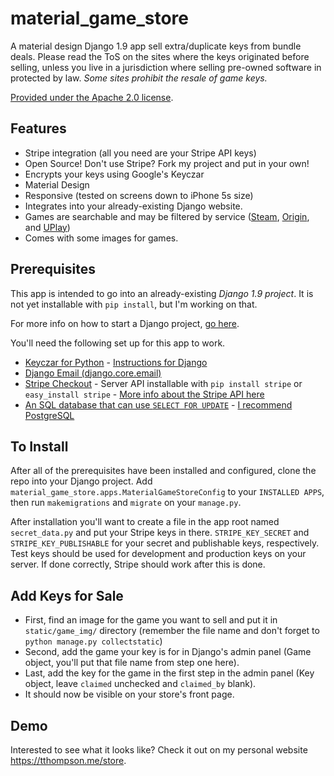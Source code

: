 # material_game_store

A material design Django 1.9 app sell extra/duplicate keys from bundle deals. Please read the ToS on the sites where the keys originated before selling, unless you live in a jurisdiction where selling pre-owned software in protected by law. *Some sites prohibit the resale of game keys.*

[Provided under the Apache 2.0 license](https://tldrlegal.com/license/apache-license-2.0-(apache-2.0)).

## Features

- Stripe integration (all you need are your Stripe API keys)
- Open Source! Don't use Stripe? Fork my project and put in your own!
- Encrypts your keys using Google's Keyczar
- Material Design
- Responsive (tested on screens down to iPhone 5s size)
- Integrates into your already-existing Django website.
- Games are searchable and may be filtered by service ([Steam](http://store.steampowered.com/), [Origin](https://www.origin.com/en-us/store/), and [UPlay](https://uplay.ubi.com/#!/en-US/))
- Comes with some images for games.

## Prerequisites
 
This app is intended to go into an already-existing *Django 1.9 project*. It is not yet installable with `pip install`, but I'm working on that.

For more info on how to start a Django project, [go here](https://docs.djangoproject.com/en/1.9/intro/tutorial01/).

You'll need the following set up for this app to work.
- [Keyczar for Python](https://github.com/google/keyczar) - [Instructions for Django](http://gpiot.com/blog/encrypted-fields-pythondjango-keyczar/)
- [Django Email (django.core.email)](https://docs.djangoproject.com/en/1.9/topics/email/)
- [Stripe Checkout](https://stripe.com/checkout) - Server API installable with `pip install stripe` or `easy_install stripe` - [More info about the Stripe API here](https://stripe.com/docs/libraries)
- [An SQL database that can use `SELECT FOR UPDATE`](https://docs.djangoproject.com/en/1.9/ref/models/querysets/#select_for_update) - [I recommend PostgreSQL](https://www.digitalocean.com/community/tutorials/how-to-use-postgresql-with-your-django-application-on-ubuntu-14-04)


## To Install

After all of the prerequisites have been installed and configured, clone the repo into your Django project.
Add `material_game_store.apps.MaterialGameStoreConfig` to your `INSTALLED APPS`, then run `makemigrations` and `migrate` on your `manage.py`.

After installation you'll want to create a file in the app root named `secret_data.py` and put your Stripe keys in there. `STRIPE_KEY_SECRET` and `STRIPE_KEY_PUBLISHABLE` for your secret and publishable keys, respectively. Test keys should be used for development and production keys on your server. If done correctly, Stripe should work after this is done.

## Add Keys for Sale

- First, find an image for the game you want to sell and put it in `static/game_img/` directory (remember the file name and don't forget to `python manage.py collectstatic`)
- Second, add the game your key is for in Django's admin panel (Game object, you'll put that file name from step one here).
- Last, add the key for the game in the first step in the admin panel (Key object, leave `claimed` unchecked and `claimed_by` blank).
- It should now be visible on your store's front page.

## Demo

Interested to see what it looks like? Check it out on my personal website https://tthompson.me/store.
